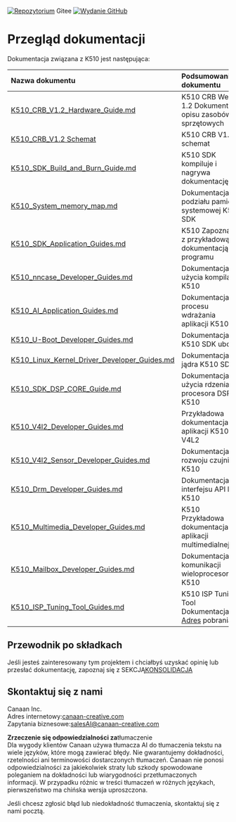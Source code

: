 [![Repozytorium](https://img.shields.io/badge/gitee-repository-blue?logo=gitee&style=plastic)](https://gitee.com/kendryte/k510_docs)
 Gitee [![Wydanie GitHub](https://img.shields.io/github/v/release/kendryte/k510_docs?color=brightgreen&display_name=tag&logo=github&style=plastic)](https://github.com/kendryte/k510_docs/releases)

# Przegląd dokumentacji

Dokumentacja związana z K510 jest następująca:

| Nazwa dokumentu | Podsumowanie dokumentu |
| :-- | :-- |
| [K510_CRB_V1.2_Hardware_Guide.md](K510_CRB_V1.2_Hardware_Guide.md) | K510 CRB Wersja 1.2 Dokumentacja opisu zasobów sprzętowych |
| [K510_CRB_V1.2 Schemat](https://github.com/kendryte/k510_docs/releases/download/v1.5/K510_CRB_Schematic.zip) | K510 CRB V1.2 schemat|
| [K510_SDK_Build_and_Burn_Guide.md](K510_SDK_Build_and_Burn_Guide.md) | K510 SDK kompiluje i nagrywa dokumentację |
| [K510_System_memory_map.md](K510_System_memory_map.md) | Dokumentacja podziału pamięci systemowej K510 SDK |
| [K510_SDK_Application_Guides.md](K510_SDK_Application_Guides.md) | K510 Zapoznaj się z przykładową dokumentacją programu |
| [K510_nncase_Developer_Guides.md](K510_nncase_Developer_Guides.md) | Dokumentacja użycia kompilatora K510 |
| [K510_AI_Application_Guides.md](K510_AI_Application_Guides.md) | Dokumentacja procesu wdrażania aplikacji K510 AI |
| [K510_U-Boot_Developer_Guides.md](K510_U-Boot_Developer_Guides.md) | Dokumentacja K510 SDK uboot |
| [K510_Linux_Kernel_Driver_Developer_Guides.md](K510_Linux_Kernel_Driver_Developer_Guides.md) | Dokumentacja jądra K510 SDK |
| [K510_SDK_DSP_CORE_Guide.md](K510_SDK_DSP_CORE_Guide.md) | Dokumentacja użycia rdzenia procesora DSP K510 |
| [K510_V4l2_Developer_Guides.md](K510_V4l2_Developer_Guides.md) | Przykładowa dokumentacja aplikacji K510 V4L2 |
| [K510_V4l2_Sensor_Developer_Guides.md](K510_V4l2_Sensor_Developer_Guides.md) | Dokumentacja rozwoju czujnika K510 |
| [K510_Drm_Developer_Guides.md](K510_Drm_Developer_Guides.md) | Dokumentacja interfejsu API DRM K510 |
| [K510_Multimedia_Developer_Guides.md](K510_Multimedia_Developer_Guides.md) | K510 Przykładowa dokumentacja aplikacji multimedialnej |
| [K510_Mailbox_Developer_Guides.md](K510_Mailbox_Developer_Guides.md) | Dokumentacja komunikacji wieloprocesorowej K510 |
| [K510_ISP_Tuning_Tool_Guides.md](K510_ISP_Tuning_Tool_Guides.md) | K510 ISP Tuning Tool Dokumentacja [Adres](https://github.com/kendryte/k510_isp_tuning_tool/releases)  pobrania|

## Przewodnik po składkach

Jeśli jesteś zainteresowany tym projektem i chciałbyś uzyskać opinię lub przesłać dokumentację, zapoznaj się z SEKCJĄ[KONSOLIDACJA](/.github/CONTRIBUTING.md)

## Skontaktuj się z nami

Canaan Inc.  
Adres internetowy:[canaan-creative.com](https://canaan-creative.com/)  
Zapytania biznesowe:[salesAI@canaan-creative.com](mailto:salesAI@canaan-creative.com)

**Zrzeczenie się odpowiedzialności za**tłumaczenie  
Dla wygody klientów Canaan używa tłumacza AI do tłumaczenia tekstu na wiele języków, które mogą zawierać błędy. Nie gwarantujemy dokładności, rzetelności ani terminowości dostarczonych tłumaczeń. Canaan nie ponosi odpowiedzialności za jakiekolwiek straty lub szkody spowodowane poleganiem na dokładności lub wiarygodności przetłumaczonych informacji. W przypadku różnic w treści tłumaczeń w różnych językach, pierwszeństwo ma chińska wersja uproszczona.

Jeśli chcesz zgłosić błąd lub niedokładność tłumaczenia, skontaktuj się z nami pocztą.
